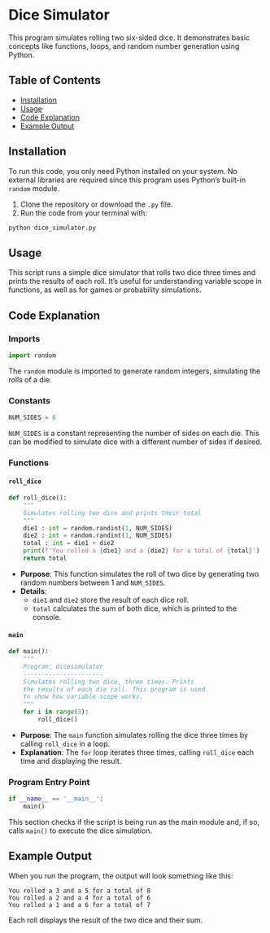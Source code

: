 
# Dice Simulator

This program simulates rolling two six-sided dice. It demonstrates basic concepts like functions, loops, and random number generation using Python.

## Table of Contents

- [Installation](#installation)
- [Usage](#usage)
- [Code Explanation](#code-explanation)
- [Example Output](#example-output)

## Installation

To run this code, you only need Python installed on your system. No external libraries are required since this program uses Python’s built-in `random` module.

1. Clone the repository or download the `.py` file.
2. Run the code from your terminal with:

```bash
python dice_simulator.py
```

## Usage

This script runs a simple dice simulator that rolls two dice three times and prints the results of each roll. It’s useful for understanding variable scope in functions, as well as for games or probability simulations.

## Code Explanation

### Imports

```python
import random
```

The `random` module is imported to generate random integers, simulating the rolls of a die.

### Constants

```python
NUM_SIDES = 6
```

`NUM_SIDES` is a constant representing the number of sides on each die. This can be modified to simulate dice with a different number of sides if desired.

### Functions

#### `roll_dice`

```python
def roll_dice():
    """
    Simulates rolling two dice and prints their total
    """
    die1 : int = random.randint(1, NUM_SIDES)
    die2 : int = random.randint(1, NUM_SIDES)
    total : int = die1 + die2
    print(f'You rolled a {die1} and a {die2} for a total of {total}')
    return total
```

- **Purpose**: This function simulates the roll of two dice by generating two random numbers between 1 and `NUM_SIDES`.
- **Details**:
  - `die1` and `die2` store the result of each dice roll.
  - `total` calculates the sum of both dice, which is printed to the console.

#### `main`

```python
def main():
    """
    Program: dicesimulator
    ----------------------
    Simulates rolling two dice, three times. Prints
    the results of each die roll. This program is used
    to show how variable scope works.
    """
    for i in range(3):
        roll_dice()
```

- **Purpose**: The `main` function simulates rolling the dice three times by calling `roll_dice` in a loop.
- **Explanation**: The `for` loop iterates three times, calling `roll_dice` each time and displaying the result.

### Program Entry Point

```python
if __name__ == '__main__':
    main()
```

This section checks if the script is being run as the main module and, if so, calls `main()` to execute the dice simulation.

## Example Output

When you run the program, the output will look something like this:

```
You rolled a 3 and a 5 for a total of 8
You rolled a 2 and a 4 for a total of 6
You rolled a 1 and a 6 for a total of 7
```

Each roll displays the result of the two dice and their sum.

